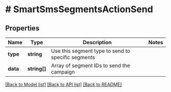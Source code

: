 # # SmartSmsSegmentsActionSend

## Properties

Name | Type | Description | Notes
------------ | ------------- | ------------- | -------------
**type** | **string** | Use this segment type to send to specific segments |
**data** | **string[]** | Array of segment IDs to send the campaign |

[[Back to Model list]](../../README.md#models) [[Back to API list]](../../README.md#endpoints) [[Back to README]](../../README.md)
